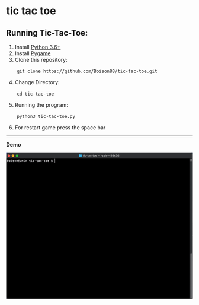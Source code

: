 # tic tac toe

## Running Tic-Tac-Toe:

1. Install [Python 3.6+](https://www.python.org/downloads/)
2. Install [Pygame](https://www.pygame.org/news)
3. Clone this repository:
```
    git clone https://github.com/Boison88/tic-tac-toe.git
```
4. Change Directory:
```
    cd tic-tac-toe
```

5. Running the program:
```
    python3 tic-tac-toe.py
```
6. For restart game press the space bar

___
__Demo__
<p align="center">
<img src="/demo-tic-tac-toe.gif">
</p>
